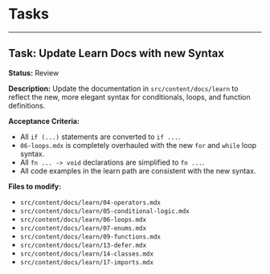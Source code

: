 # Tasks

---
## Task: Update Learn Docs with new Syntax

**Status:** Review

**Description:** Update the documentation in `src/content/docs/learn` to reflect the new, more elegant syntax for conditionals, loops, and function definitions.

**Acceptance Criteria:**
- All `if (...)` statements are converted to `if ...`.
- `06-loops.mdx` is completely overhauled with the new `for` and `while` loop syntax.
- All `fn ... -> void` declarations are simplified to `fn ...`.
- All code examples in the learn path are consistent with the new syntax.

**Files to modify:**
- `src/content/docs/learn/04-operators.mdx`
- `src/content/docs/learn/05-conditional-logic.mdx`
- `src/content/docs/learn/06-loops.mdx`
- `src/content/docs/learn/07-enums.mdx`
- `src/content/docs/learn/09-functions.mdx`
- `src/content/docs/learn/13-defer.mdx`
- `src/content/docs/learn/14-classes.mdx`
- `src/content/docs/learn/17-imports.mdx`
